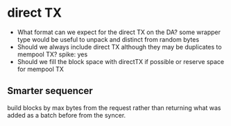 # direct TX

- What format can we expect for the direct TX on the DA? some wrapper type would be useful to unpack and distinct from
  random bytes
- Should we always include direct TX although they may be duplicates to mempool TX? spike: yes
- Should we fill the block space with directTX if possible or reserve space for mempool TX

## Smarter sequencer
build blocks by max bytes from the request rather than returning what was added as a batch before from the syncer.
